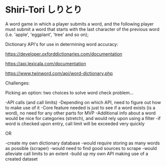 # Shiri-Tori しりとり

A word game in which a player submits a word, and the following player must submit a word that starts with the last character of the previous word (i.e. 'apple', 'eggplant', 'tree' and so on);

Dictionary API's for use in determining word accuracy: 

https://developer.oxforddictionaries.com/documentation

https://api.lexicala.com/documentation

https://www.twinword.com/api/word-dictionary.php

Challenges: 

Picking an option:
two choices to solve word check problem...

-API calls (and call limits)
  -Depending on which API, need to figure out how to make use of it
  -Core feature needed is just to see if a word exists (is a word), no need for any other parts for MVP
  -Additional info about a word would be nice for categories (stretch), and would rely upon using a filter
  -if word is checked upon entry, call limit will be exceeded very quickly

OR

-create my own dictionary database
-would require storing as many words as possible (scraper)
  -would need to find good sources to scrape
-would alleviate call limits to an extent
-build up my own API making use of a created dataset



